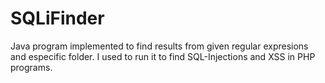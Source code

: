 # SQLiFinder
Java program implemented to find results from given regular expresions and especific folder. I used to run it to find SQL-Injections and XSS in PHP programs.
